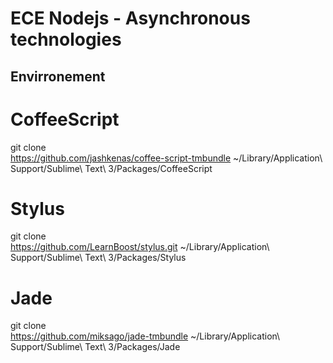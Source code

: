 ECE Nodejs - Asynchronous technologies
======================================

Envirronement
-------------

# CoffeeScript
git clone \
  https://github.com/jashkenas/coffee-script-tmbundle ~/Library/Application\ Support/Sublime\ Text\ 3/Packages/CoffeeScript
# Stylus
git clone \
  https://github.com/LearnBoost/stylus.git ~/Library/Application\ Support/Sublime\ Text\ 3/Packages/Stylus
# Jade
git clone \
  https://github.com/miksago/jade-tmbundle ~/Library/Application\ Support/Sublime\ Text\ 3/Packages/Jade